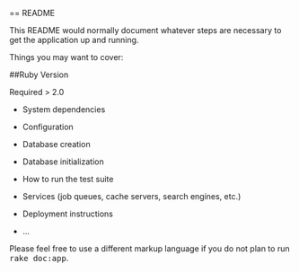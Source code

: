 == README

This README would normally document whatever steps are necessary to get the
application up and running.

Things you may want to cover:

##Ruby Version

Required > 2.0

* System dependencies

* Configuration

* Database creation

* Database initialization

* How to run the test suite

* Services (job queues, cache servers, search engines, etc.)

* Deployment instructions

* ...


Please feel free to use a different markup language if you do not plan to run
<tt>rake doc:app</tt>.
